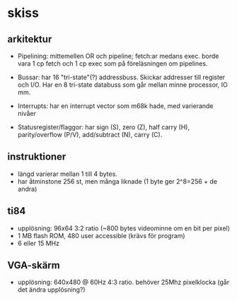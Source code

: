 # skiss

## arkitektur
  * Pipelining:
    mittemellen OR och pipeline; fetch:ar medans exec. borde vara 1 cp fetch
    och 1 cp exec som på föreläsningen om pipelines.

  * Bussar:
    har 16 "tri-state"(?) addressbuss. Skickar addresser till
    register och I/O. Har en 8 tri-state databuss som går mellan minne
    processor, IO mm.

  * Interrupts:
    har en interrupt vector som m68k hade, med varierande nivåer

  * Statusregister/flaggor:
    har sign (S), zero (Z), half carry (H), parity/overflow (P/V), add/subtract
    (N), carry (C).

## instruktioner
  * längd varierar mellan 1 till 4 bytes.
  * har åtminstone 256 st, men många liknade (1 byte ger 2^8=256 + de andra)

## ti84
  * upplösning: 96x64 3:2 ratio (~800 bytes videominne om en bit per pixel)
  * 1 MB flash ROM, 480 user accessible (krävs för program)
  * 6 eller 15 MHz

## VGA-skärm
  * upplösning: 640x480 @ 60Hz 4:3 ratio.
    behöver 25Mhz pixelklocka (går det ändra upplösning?)
